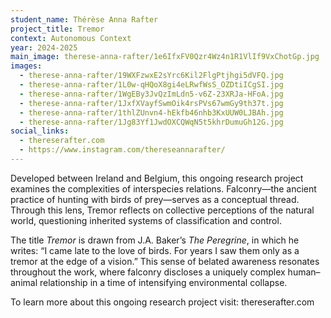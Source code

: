 ```yaml
---
student_name: Thérèse Anna Rafter
project_title: Tremor
context: Autonomous Context
year: 2024-2025
main_image: therese-anna-rafter/1e6IfxFV0Qzr4Wz4n1R1VlIf9VxChotGp.jpg
images:
  - therese-anna-rafter/19WXFzwxE2sYrc6Kil2FlgPtjhgi5dVFQ.jpg
  - therese-anna-rafter/1L0w-qHQoX8gi4eLRwfWsS_OZDtiICgSI.jpg
  - therese-anna-rafter/1WgEBy3JvQzImLdn5-v6Z-23XRJa-HFoA.jpg
  - therese-anna-rafter/1JxfXVayfSwmOik4rsPVs67wmGy9th37t.jpg
  - therese-anna-rafter/1thlZUnvn4-hEkfb46nhb3KxUUW0LJBAh.jpg
  - therese-anna-rafter/1Jg83Yf1JwdOXCQWqN5t5khrDumuGh12G.jpg
social_links:
  - thereserafter.com
  - https://www.instagram.com/thereseannarafter/
---
```

Developed between Ireland and Belgium, this ongoing research project examines the complexities of interspecies relations. Falconry—the ancient practice of hunting with birds of prey—serves as a conceptual thread. Through this lens, Tremor reflects on collective perceptions of the natural world, questioning inherited systems of classification and control.

The title *Tremor* is drawn from J.A. Baker’s *The Peregrine*, in which he writes: “I came late to the love of birds. For years I saw them only as a tremor at the edge of a vision.” This sense of belated awareness resonates throughout the work, where falconry discloses a uniquely complex human–animal relationship in a time of intensifying environmental collapse.

To learn more about this ongoing research project visit: thereserafter.com